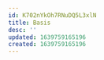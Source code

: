 ```yaml
---
id: K702nYkOh7RNuDQ5L3xlN
title: Basis
desc: ''
updated: 1639759165196
created: 1639759165196
---
```


